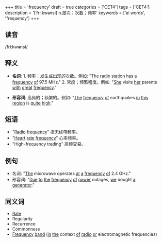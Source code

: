 +++
title = 'frequency'
draft = true
categories = ['CET4']
tags = ['CET4']
description = '[ˈfriːkwənsi] n.屡次；次数；频率'
keywords = ['ai words', 'frequency']
+++

## 读音
/friːkwənsi/

## 释义
- **名词**: 1. 频率；发生或出现的次数。例如: "[The](/zh/post/the/) [radio](/zh/post/radio/) [station](/zh/post/station/) has [a](/zh/post/a/) [frequency](/zh/post/frequency/) [of](/zh/post/of/) 97.5 MHz."
   2. 常度；频繁程度。例如: "[She](/zh/post/she/) visits [her](/zh/post/her/) parents [with](/zh/post/with/) [great](/zh/post/great/) [frequency](/zh/post/frequency/)."

- **形容词**: 高频的；频繁的。例如: "[The](/zh/post/the/) [frequency](/zh/post/frequency/) [of](/zh/post/of/) earthquakes [in](/zh/post/in/) [this](/zh/post/this/) [region](/zh/post/region/) is [quite](/zh/post/quite/) [high](/zh/post/high/)."

## 短语
- "[Radio](/zh/post/radio/) [frequency](/zh/post/frequency/)" 指无线电频率。
- "[Heart](/zh/post/heart/) [rate](/zh/post/rate/) [frequency](/zh/post/frequency/)" 心率频率。
- "High-frequency trading" 高频交易。

## 例句
- 名词: "[The](/zh/post/the/) microwave operates [at](/zh/post/at/) [a](/zh/post/a/) [frequency](/zh/post/frequency/) [of](/zh/post/of/) 2.4 GHz."
- 形容词: "[Due](/zh/post/due/) [to](/zh/post/to/) [the](/zh/post/the/) [frequency](/zh/post/frequency/) [of](/zh/post/of/) [power](/zh/post/power/) outages, [we](/zh/post/we/) bought [a](/zh/post/a/) [generator](/zh/post/generator/)."

## 同义词
- [Rate](/zh/post/rate/)
- Regularity
- Recurrence
- Commonness
- [Frequency](/zh/post/frequency/) [band](/zh/post/band/) ([in](/zh/post/in/) [the](/zh/post/the/) context [of](/zh/post/of/) [radio](/zh/post/radio/) [or](/zh/post/or/) electromagnetic frequencies)
